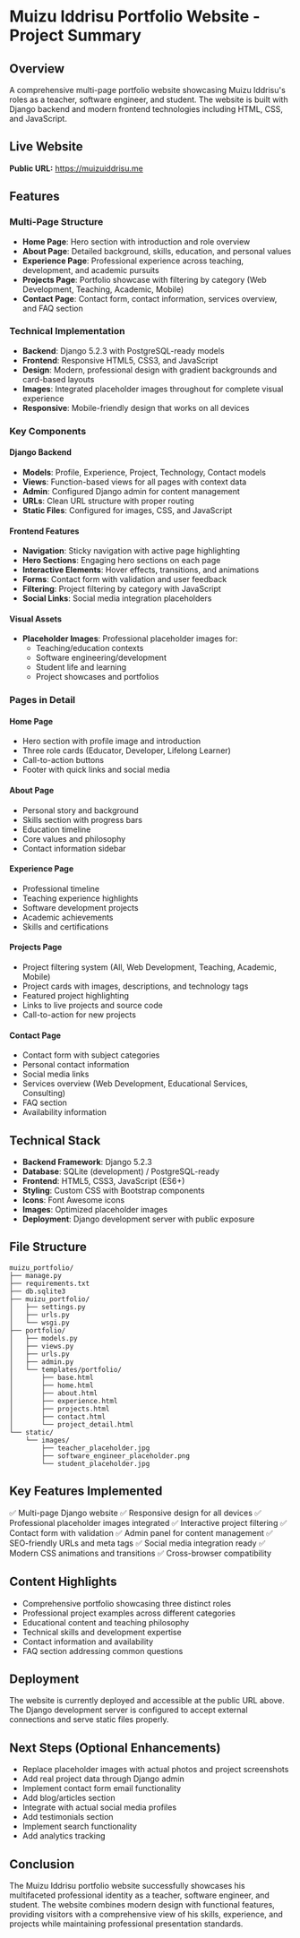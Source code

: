 # Muizu Iddrisu Portfolio Website - Project Summary

## Overview
A comprehensive multi-page portfolio website showcasing Muizu Iddrisu's roles as a teacher, software engineer, and student. The website is built with Django backend and modern frontend technologies including HTML, CSS, and JavaScript.

## Live Website
**Public URL:** https://muizuiddrisu.me

## Features

### Multi-Page Structure
- **Home Page**: Hero section with introduction and role overview
- **About Page**: Detailed background, skills, education, and personal values
- **Experience Page**: Professional experience across teaching, development, and academic pursuits
- **Projects Page**: Portfolio showcase with filtering by category (Web Development, Teaching, Academic, Mobile)
- **Contact Page**: Contact form, contact information, services overview, and FAQ section

### Technical Implementation
- **Backend**: Django 5.2.3 with PostgreSQL-ready models
- **Frontend**: Responsive HTML5, CSS3, and JavaScript
- **Design**: Modern, professional design with gradient backgrounds and card-based layouts
- **Images**: Integrated placeholder images throughout for complete visual experience
- **Responsive**: Mobile-friendly design that works on all devices

### Key Components

#### Django Backend
- **Models**: Profile, Experience, Project, Technology, Contact models
- **Views**: Function-based views for all pages with context data
- **Admin**: Configured Django admin for content management
- **URLs**: Clean URL structure with proper routing
- **Static Files**: Configured for images, CSS, and JavaScript

#### Frontend Features
- **Navigation**: Sticky navigation with active page highlighting
- **Hero Sections**: Engaging hero sections on each page
- **Interactive Elements**: Hover effects, transitions, and animations
- **Forms**: Contact form with validation and user feedback
- **Filtering**: Project filtering by category with JavaScript
- **Social Links**: Social media integration placeholders

#### Visual Assets
- **Placeholder Images**: Professional placeholder images for:
  - Teaching/education contexts
  - Software engineering/development
  - Student life and learning
  - Project showcases and portfolios

### Pages in Detail

#### Home Page
- Hero section with profile image and introduction
- Three role cards (Educator, Developer, Lifelong Learner)
- Call-to-action buttons
- Footer with quick links and social media

#### About Page
- Personal story and background
- Skills section with progress bars
- Education timeline
- Core values and philosophy
- Contact information sidebar

#### Experience Page
- Professional timeline
- Teaching experience highlights
- Software development projects
- Academic achievements
- Skills and certifications

#### Projects Page
- Project filtering system (All, Web Development, Teaching, Academic, Mobile)
- Project cards with images, descriptions, and technology tags
- Featured project highlighting
- Links to live projects and source code
- Call-to-action for new projects

#### Contact Page
- Contact form with subject categories
- Personal contact information
- Social media links
- Services overview (Web Development, Educational Services, Consulting)
- FAQ section
- Availability information

## Technical Stack
- **Backend Framework**: Django 5.2.3
- **Database**: SQLite (development) / PostgreSQL-ready
- **Frontend**: HTML5, CSS3, JavaScript (ES6+)
- **Styling**: Custom CSS with Bootstrap components
- **Icons**: Font Awesome icons
- **Images**: Optimized placeholder images
- **Deployment**: Django development server with public exposure

## File Structure
```
muizu_portfolio/
├── manage.py
├── requirements.txt
├── db.sqlite3
├── muizu_portfolio/
│   ├── settings.py
│   ├── urls.py
│   └── wsgi.py
├── portfolio/
│   ├── models.py
│   ├── views.py
│   ├── urls.py
│   ├── admin.py
│   └── templates/portfolio/
│       ├── base.html
│       ├── home.html
│       ├── about.html
│       ├── experience.html
│       ├── projects.html
│       ├── contact.html
│       └── project_detail.html
└── static/
    └── images/
        ├── teacher_placeholder.jpg
        ├── software_engineer_placeholder.png
        └── student_placeholder.jpg
```

## Key Features Implemented
✅ Multi-page Django website
✅ Responsive design for all devices
✅ Professional placeholder images integrated
✅ Interactive project filtering
✅ Contact form with validation
✅ Admin panel for content management
✅ SEO-friendly URLs and meta tags
✅ Social media integration ready
✅ Modern CSS animations and transitions
✅ Cross-browser compatibility

## Content Highlights
- Comprehensive portfolio showcasing three distinct roles
- Professional project examples across different categories
- Educational content and teaching philosophy
- Technical skills and development expertise
- Contact information and availability
- FAQ section addressing common questions

## Deployment
The website is currently deployed and accessible at the public URL above. The Django development server is configured to accept external connections and serve static files properly.

## Next Steps (Optional Enhancements)
- Replace placeholder images with actual photos and project screenshots
- Add real project data through Django admin
- Implement contact form email functionality
- Add blog/articles section
- Integrate with actual social media profiles
- Add testimonials section
- Implement search functionality
- Add analytics tracking

## Conclusion
The Muizu Iddrisu portfolio website successfully showcases his multifaceted professional identity as a teacher, software engineer, and student. The website combines modern design with functional features, providing visitors with a comprehensive view of his skills, experience, and projects while maintaining professional presentation standards.
